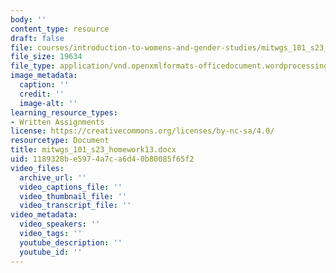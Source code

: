 ```yaml
---
body: ''
content_type: resource
draft: false
file: courses/introduction-to-womens-and-gender-studies/mitwgs_101_s23_homework13.docx
file_size: 19634
file_type: application/vnd.openxmlformats-officedocument.wordprocessingml.document
image_metadata:
  caption: ''
  credit: ''
  image-alt: ''
learning_resource_types:
- Written Assignments
license: https://creativecommons.org/licenses/by-nc-sa/4.0/
resourcetype: Document
title: mitwgs_101_s23_homework13.docx
uid: 1189328b-e597-4a7c-a6d4-0b80085f65f2
video_files:
  archive_url: ''
  video_captions_file: ''
  video_thumbnail_file: ''
  video_transcript_file: ''
video_metadata:
  video_speakers: ''
  video_tags: ''
  youtube_description: ''
  youtube_id: ''
---
```

